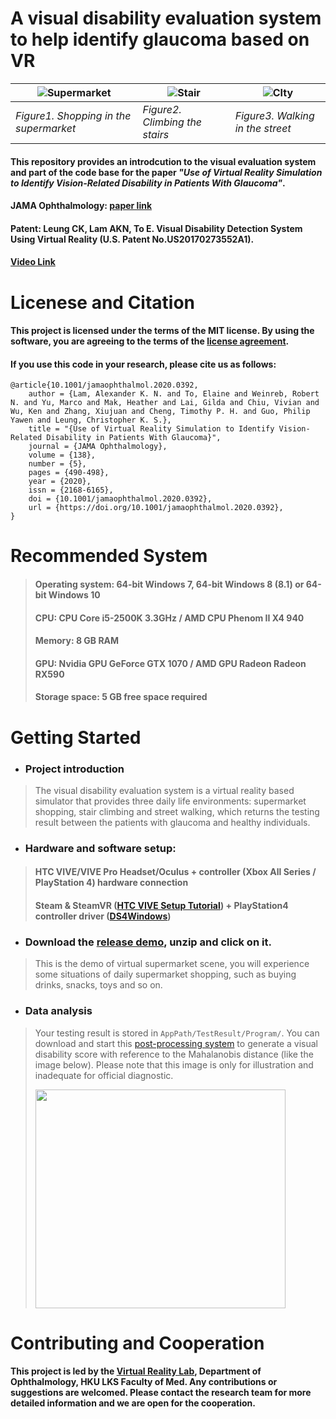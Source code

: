 # A visual disability evaluation system to help identify glaucoma based on VR

|![Supermarket](Assets/Supermarket.gif)     |![Stair](Assets/Stair.gif)         |   ![CIty](Assets/City.gif)        |
| -----------                               | -----------                       | ---------                         |
| *Figure1. Shopping in the supermarket*    | *Figure2. Climbing the stairs*    |*Figure3. Walking in the street*   |
    
#### This repository provides an introdcution to the visual evaluation system and part of the code base for the paper *"Use of Virtual Reality Simulation to Identify Vision-Related Disability in Patients With Glaucoma"*.
#### JAMA Ophthalmology: [paper link](https://jamanetwork.com/journals/jamaophthalmology/fullarticle/2762850)
#### Patent: Leung CK, Lam AKN, To E. Visual Disability Detection System Using Virtual Reality (U.S. Patent No.US20170273552A1).
#### [Video Link](https://edhub.ama-assn.org/jn-learning/video-player/18315135)

# Licenese and Citation
#### This project is licensed under the terms of the MIT license. By using the software, you are agreeing to the terms of the [license agreement](LICENSE).

#### If you use this code in your research, please cite us as follows:
```
@article{10.1001/jamaophthalmol.2020.0392,
    author = {Lam, Alexander K. N. and To, Elaine and Weinreb, Robert N. and Yu, Marco and Mak, Heather and Lai, Gilda and Chiu, Vivian and Wu, Ken and Zhang, Xiujuan and Cheng, Timothy P. H. and Guo, Philip Yawen and Leung, Christopher K. S.},
    title = "{Use of Virtual Reality Simulation to Identify Vision-Related Disability in Patients With Glaucoma}",
    journal = {JAMA Ophthalmology},
    volume = {138},
    number = {5},
    pages = {490-498},
    year = {2020},
    issn = {2168-6165},
    doi = {10.1001/jamaophthalmol.2020.0392},
    url = {https://doi.org/10.1001/jamaophthalmol.2020.0392},
}
```
# Recommended System
> #### Operating system: 64-bit Windows 7, 64-bit Windows 8 (8.1) or 64-bit Windows 10
> #### CPU: CPU Core i5-2500K 3.3GHz / AMD CPU Phenom II X4 940
> #### Memory: 8 GB RAM
> #### GPU: Nvidia GPU GeForce GTX 1070 / AMD GPU Radeon Radeon RX590
> #### Storage space: 5 GB free space required

# Getting Started
- ### Project introduction
> The visual disability evaluation system is a virtual reality based simulator that provides three daily life environments: supermarket shopping, stair climbing and street walking, which returns the testing result between the patients with glaucoma and healthy individuals.
- ### Hardware and software setup:
> #### HTC VIVE/VIVE Pro Headset/Oculus + controller (Xbox All Series / PlayStation 4) hardware connection
> #### Steam & SteamVR ([HTC VIVE Setup Tutorial](https://support.steampowered.com/steamvr/HTC_Vive/)) + PlayStation4 controller driver ([DS4Windows](https://ryochan7.github.io/ds4windows-site/))
- ### Download the [release demo](https://github.com/RealBrandonChen/VisualDisabilitySim/releases/download/Compiled/Integrated_VR_Project_Build.7z), unzip and click on it.
> This is the demo of virtual supermarket scene, you will experience some situations of daily supermarket shopping, such as buying drinks, snacks, toys and so on.
- ### Data analysis
> Your testing result is stored in `AppPath/TestResult/Program/`. You can download and start this [post-processing system](https://github.com/RealBrandonChen/VisualDisabilitySim/releases/download/Compiled/VR.Visual.Disability.Performance.Scoring.rar) to generate a visual disability score with reference to the Mahalanobis distance (like the image below). Please note that this image is only for illustration and inadequate for official diagnostic.
> 
><Image of the evaluation score src="Assets/Eva.png" width="400" height="350">

# Contributing and Cooperation
#### 
#### This project is led by the [Virtual Reality Lab](https://www.ophthalmology.hku.hk/virtualreality), Department of Ophthalmology, HKU LKS Faculty of Med. Any contributions or suggestions are welcomed. Please contact the research team for more detailed information and we are open for the cooperation.
